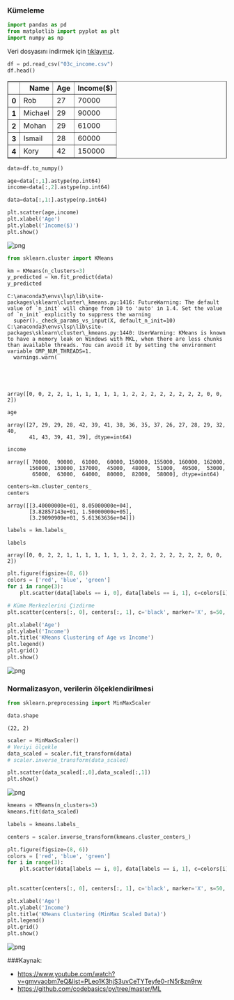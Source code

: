 ### Kümeleme


```python
import pandas as pd
from matplotlib import pyplot as plt
import numpy as np
```

Veri dosyasını indirmek için [tıklayınız](./images/03c_income.csv).

```python
df = pd.read_csv("03c_income.csv")
df.head()
```




<div>
<style scoped>
    .dataframe tbody tr th:only-of-type {
        vertical-align: middle;
    }

    .dataframe tbody tr th {
        vertical-align: top;
    }

    .dataframe thead th {
        text-align: right;
    }
</style>
<table border="1" class="dataframe">
  <thead>
    <tr style="text-align: right;">
      <th></th>
      <th>Name</th>
      <th>Age</th>
      <th>Income($)</th>
    </tr>
  </thead>
  <tbody>
    <tr>
      <th>0</th>
      <td>Rob</td>
      <td>27</td>
      <td>70000</td>
    </tr>
    <tr>
      <th>1</th>
      <td>Michael</td>
      <td>29</td>
      <td>90000</td>
    </tr>
    <tr>
      <th>2</th>
      <td>Mohan</td>
      <td>29</td>
      <td>61000</td>
    </tr>
    <tr>
      <th>3</th>
      <td>Ismail</td>
      <td>28</td>
      <td>60000</td>
    </tr>
    <tr>
      <th>4</th>
      <td>Kory</td>
      <td>42</td>
      <td>150000</td>
    </tr>
  </tbody>
</table>
</div>




```python
data=df.to_numpy()
```


```python
age=data[:,1].astype(np.int64)
income=data[:,2].astype(np.int64)
```


```python
data=data[:,1:].astype(np.int64)
```


```python
plt.scatter(age,income)
plt.xlabel('Age')
plt.ylabel('Income($)')
plt.show()
```


    
![png](images/3c_output_6_0.png)
    



```python
from sklearn.cluster import KMeans
```


```python
km = KMeans(n_clusters=3)
y_predicted = km.fit_predict(data)
y_predicted
```

    C:\anaconda3\envs\lsp\lib\site-packages\sklearn\cluster\_kmeans.py:1416: FutureWarning: The default value of `n_init` will change from 10 to 'auto' in 1.4. Set the value of `n_init` explicitly to suppress the warning
      super()._check_params_vs_input(X, default_n_init=10)
    C:\anaconda3\envs\lsp\lib\site-packages\sklearn\cluster\_kmeans.py:1440: UserWarning: KMeans is known to have a memory leak on Windows with MKL, when there are less chunks than available threads. You can avoid it by setting the environment variable OMP_NUM_THREADS=1.
      warnings.warn(
    




    array([0, 0, 2, 2, 1, 1, 1, 1, 1, 1, 1, 2, 2, 2, 2, 2, 2, 2, 2, 0, 0, 2])




```python
age
```




    array([27, 29, 29, 28, 42, 39, 41, 38, 36, 35, 37, 26, 27, 28, 29, 32, 40,
           41, 43, 39, 41, 39], dtype=int64)




```python
income
```




    array([ 70000,  90000,  61000,  60000, 150000, 155000, 160000, 162000,
           156000, 130000, 137000,  45000,  48000,  51000,  49500,  53000,
            65000,  63000,  64000,  80000,  82000,  58000], dtype=int64)




```python
centers=km.cluster_centers_
centers
```




    array([[3.40000000e+01, 8.05000000e+04],
           [3.82857143e+01, 1.50000000e+05],
           [3.29090909e+01, 5.61363636e+04]])




```python
labels = km.labels_
```


```python
labels
```




    array([0, 0, 2, 2, 1, 1, 1, 1, 1, 1, 1, 2, 2, 2, 2, 2, 2, 2, 2, 0, 0, 2])




```python
plt.figure(figsize=(8, 6))
colors = ['red', 'blue', 'green']
for i in range(3):
    plt.scatter(data[labels == i, 0], data[labels == i, 1], c=colors[i], label=f'Cluster {i}')

# Küme Merkezlerini Çizdirme
plt.scatter(centers[:, 0], centers[:, 1], c='black', marker='X', s=50, label='Centroids')

plt.xlabel('Age')
plt.ylabel('Income')
plt.title('KMeans Clustering of Age vs Income')
plt.legend()
plt.grid()
plt.show()

```


    
![png](images/3c_output_14_0.png)
    


### Normalizasyon, verilerin ölçeklendirilmesi


```python
from sklearn.preprocessing import MinMaxScaler
```


```python
data.shape
```




    (22, 2)




```python
scaler = MinMaxScaler()
# Veriyi ölçekle
data_scaled = scaler.fit_transform(data)
# scaler.inverse_transform(data_scaled)
```


```python
plt.scatter(data_scaled[:,0],data_scaled[:,1])
plt.show()
```


    
![png](images/3c_output_19_0.png)
    



```python
kmeans = KMeans(n_clusters=3)
kmeans.fit(data_scaled)
```


```python
labels = kmeans.labels_
```


```python
centers = scaler.inverse_transform(kmeans.cluster_centers_)
```


```python
plt.figure(figsize=(8, 6))
colors = ['red', 'blue', 'green']
for i in range(3):
    plt.scatter(data[labels == i, 0], data[labels == i, 1], c=colors[i], label=f'Cluster {i}')
    
    
plt.scatter(centers[:, 0], centers[:, 1], c='black', marker='X', s=50, label='Centroids')

plt.xlabel('Age')
plt.ylabel('Income')
plt.title('KMeans Clustering (MinMax Scaled Data)')
plt.legend()
plt.grid()
plt.show()
```


    
![png](images/3c_output_23_0.png)
    


###Kaynak:
    
- https://www.youtube.com/watch?v=gmvvaobm7eQ&list=PLeo1K3hjS3uvCeTYTeyfe0-rN5r8zn9rw	
- https://github.com/codebasics/py/tree/master/ML

